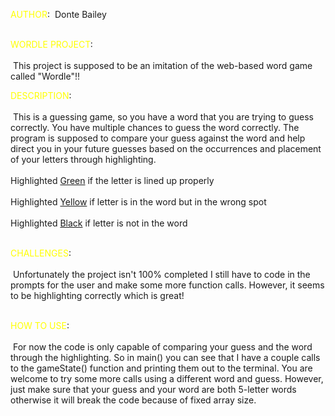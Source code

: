<style>
red{ color: red}
yellow{color: yellow}
</style>

<yellow>AUTHOR</yellow>: &nbsp;Donte Bailey


<br/><yellow>WORDLE PROJECT</yellow>: <br/><br/>&nbsp;This project is supposed to be 
an imitation of the web-based word game called 
"Wordle"!!

<yellow>DESCRIPTION</yellow>: <br/><br/>&nbsp;This is a guessing game,
so you have a word that you are trying to guess
correctly. You have multiple chances to guess the word
correctly. The program is supposed to compare your guess
against the word and help direct you in your future guesses based on the occurrences
and placement of your letters through highlighting. 
<br/><br/>Highlighted <u>Green</u> if the letter is lined up properly
<br/><br/>Highlighted <u>Yellow</u> if letter is in the word but in the wrong spot
<br/><br/>Highlighted <u>Black</u> if letter is not in the word

<br><yellow>CHALLENGES</yellow>:
<br><br>&nbsp;Unfortunately the project isn't 100% completed
I still have to code in the prompts for the user and make some
more function calls. However, it seems to be highlighting correctly
which is great!

<br><yellow>HOW TO USE</yellow>:
<br><br>&nbsp;For now the code is only capable of comparing your
guess and the word through the highlighting. So in main() you can see that I have
a couple calls to the gameState() function and printing
them out to the terminal. You are welcome to try some more calls
using a different word and guess. However,
just make sure that your guess and your word are both 5-letter 
words otherwise it will break the code because of
fixed array size.





